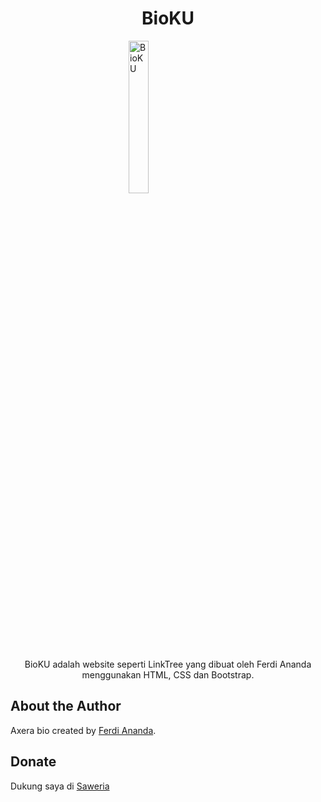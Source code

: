 <h1 align="center">BioKU</h1>

<img src="https://ferdianandaid.github.io/bioku/img/profile.png" alt="BioKU" style="width: 25%; display: block; margin-left: auto; margin-right: auto;" >

<p align="center">BioKU adalah website seperti LinkTree yang dibuat oleh Ferdi Ananda menggunakan HTML, CSS dan Bootstrap.</p>

## About the Author

Axera bio created by <a href="https://facebook.com/ferdiananda.27">Ferdi Ananda</a>.

## Donate

Dukung saya di <a href="https://saweria.co/ferdichocs" target="_blank">Saweria</a>


